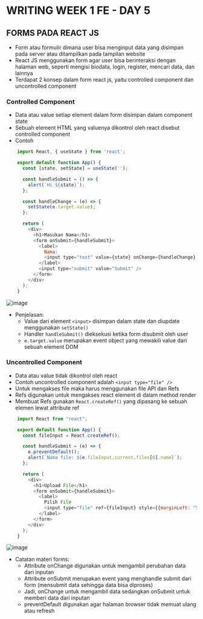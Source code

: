 # WRITING WEEK 1 FE - DAY 5
## FORMS PADA REACT JS
- Form atau formulir dimana user bisa menginput data yang disimpan pada server atau ditampilkan pada tampilan website
- React JS menggunakan form agar user bisa berinteraksi dengan halaman web, seperti mengisi biodata, login, register, mencari data, dan lainnya
- Terdapat 2 konsep dalam form react js, yaitu controlled component dan uncontrolled component

### Controlled Component
- Data atau value setiap element dalam form disimpan dalam component state
- Sebuah element HTML yang valuenya dikontrol oleh react disebut controlled component
- Contoh
```js
    import React, { useState } from 'react';

    export default function App() {
      const [state, setState] = useState('');

      const handleSubmit = () => {
        alert(`Hi ${state}`);
      };

      const handleChange = (e) => {
        setState(e.target.value);
      };

      return (
        <div>
          <h1>Masukan Nama</h1>
          <form onSubmit={handleSubmit}>
            <label>
              Nama:
              <input type="text" value={state} onChange={handleChange} />
            </label>
            <input type="submit" value="Submit" />
          </form>
        </div>
      );
    }
```
![image](https://user-images.githubusercontent.com/85722923/198907518-b7d5c972-dbb5-4178-bf74-a6ec272ba2c5.png)
- Penjelasan:
  - Value dari element `<input>` disimpan dalam state dan diupdate menggunakan `setState()`
  - Handler `handleSubmit()` dieksekusi ketika form disubmit oleh user
  - `e.target.value` merupakan event object yang mewakili value dari sebuah element DOM

### Uncontrolled Component
- Data atau value tidak dikontrol oleh react
- Contoh uncontrolled component adalah `<input type="file" />`
- Untuk mengakses file maka harus menggunakan file API dan Refs
- Refs digunakan untuk mengakses react element di dalam method render
- Membuat Refs gunakan `React.createRef()` yang dipasang ke sebuah elemen lewat attribute ref
```js
    import React from "react";

    export default function App() {
      const fileInput = React.createRef();

      const handleSubmit = (e) => {
        e.preventDefault();
        alert(`Nama file: ${e.fileInput.current.files[0].name}`);
      };

      return (
        <div>
          <h1>Upload File</h1>
          <form onSubmit={handleSubmit}>
            <label>
              Pilih File 
              <input type="file" ref={fileInput} style={{marginLeft: "5px"}} />
            </label>
          </form>
        </div>
      );
    }
```
![image](https://user-images.githubusercontent.com/85722923/198907532-d8129dd7-5818-4ec0-963b-d87908f1d326.png)

- Catatan materi forms:
  - Attribute onChange digunakan untuk mengambil perubahan data dari inputan
  - Attribute onSubmit merupakan event yang menghandle submit dari form (mensubmit data sehingga data bisa diproses)
  - Jadi, onChange untuk mengambil data sedangkan onSubmit untuk memberi data dari inputan
  - preventDefault digunakan agar halaman browser tidak memuat ulang atau refresh
